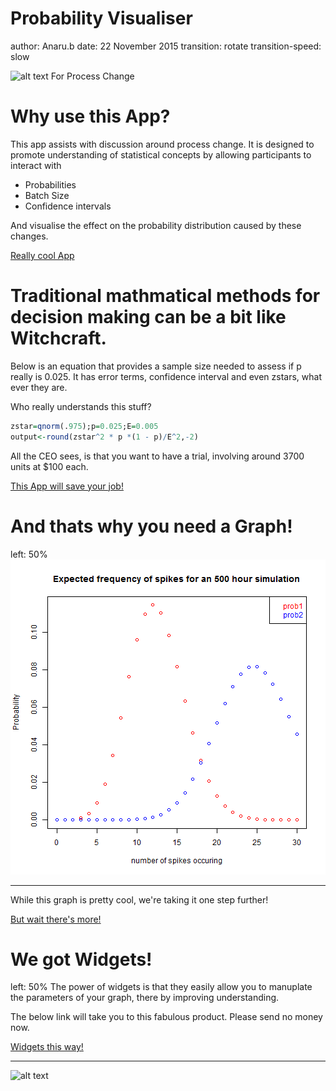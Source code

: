 

Probability Visualiser
========================================================
author: Anaru.b
date: 22 November 2015
transition: rotate
transition-speed: slow

![alt text](E:/Users/ballie/Documents/R/Trial1/myimage.png)
For Process Change

Why use this App?
========================================================


This app assists with discussion around process change.
It is designed to promote understanding of statistical concepts by allowing participants to interact with

- Probabilities
- Batch Size
- Confidence intervals

And visualise the effect on the probability distribution caused by these changes.

[Really cool App](https://anarub.shinyapps.io/Trial1) 

Traditional mathmatical methods for decision making can be a bit like Witchcraft.
========================================================

Below is an equation that provides a sample size needed to assess if p really is 0.025. It has error terms, confidence interval and even zstars, what ever they are.

Who really understands this stuff?


```r
zstar=qnorm(.975);p=0.025;E=0.005
output<-round(zstar^2 * p *(1 - p)/E^2,-2)
```
All the CEO sees, is that you want to have a trial, involving around 3700 units at $100 each.

[This App will save your job!](https://anarub.shinyapps.io/Trial1) 


And thats why you need a Graph!
========================================================
left: 50%
![plot of chunk unnamed-chunk-2](Project-figure/unnamed-chunk-2-1.png) 
***
While this graph is pretty cool, we're taking it one step further!

[But wait there's more!](https://anarub.shinyapps.io/Trial1) 

We got Widgets!
========================================================
left: 50%
The power of widgets is that they easily allow you to manuplate the parameters of your graph, there by improving understanding.

The below link will take you to this fabulous product. Please send no money now.

[Widgets this way!](https://anarub.shinyapps.io/Trial1) 
***
![alt text](E:/Users/ballie/Documents/R/Trial1/widgets.png)

